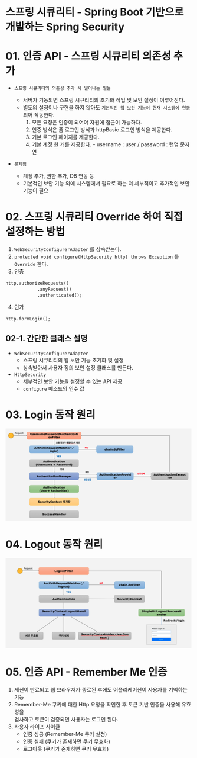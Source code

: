# 스프링 시큐리티 - Spring Boot 기반으로 개발하는 Spring Security

# 01. 인증 API - 스프링 시큐리티 의존성 추가
- `스프링 시큐리티의 의존성 추가 시 일어나는 일들`
  - 서버가 기동되면 스프링 시큐리티의 초기화 작업 및 보안 설정이 이루어진다.
  - 별도의 설정이나 구현을 하지 않아도 `기본적인 웹 보안 기능이 현재 시스템에 연동`되어 작동한다.
    1. 모든 요청은 인증이 되어야 자원에 접근이 가능하다.
    2. 인증 방식은 폼 로그인 방식과 httpBasic 로그인 방식을 제공한다.
    3. 기본 로그인 페이지를 제공한다.
    4. 기본 계정 한 개를 제공한다. - username : user / password : 랜덤 문자연

- `문제점`
  - 계정 추가, 권한 추가, DB 연동 등
  - 기본적인 보안 기능 외에 시스템에서 필요로 하는 더 세부적이고 추가적인 보안기능이 필요   
   
   
# 02. 스프링 시큐리티 Override 하여 직접 설정하는 방법

1. `WebSecurityConfigurerAdapter` 를 상속받는다.
2. `protected void configure(HttpSecurity http) throws Exception` 를 `Override` 한다.
3. 인증
```
http.authorizeRequests()
			.anyRequest()
			.authenticated();
```
4. 인가
```
http.formLogin();
```

## 02-1. 간단한 클래스 설명
- `WebSecurityConfigurerAdapter`
  - 스프링 시큐리티의 웹 보안 기능 초기화 및 설정
  - 상속받아서 사용자 정의 보안 설정 클래스를 만든다.
- `HttpSecurity`
  - 세부적인 보안 기능을 설정할 수 있는 API 제공
  - `configure` 메소드의 인수 값

# 03. Login 동작 원리
![login](img/login.png)

# 04. Logout 동작 원리
![logout](img/logout.png)

# 05. 인증 API - Remember Me 인증
1. 세션이 만료되고 웹 브라우저가 종료된 후에도 어플리케이션이 사용자를 기억하는 기능
2. Remember-Me 쿠키에 대한 Http 요청을 확인한 후 토큰 기반 인증을 사용해 유효성을  
   검사하고 토큰이 검증되면 사용자는 로그인 된다.
3. 사용자 라이프 사이클
    - 인증 성공 (Remember-Me 쿠키 설정)
    - 인증 실패 (쿠키가 존재하면 쿠키 무효화)
    - 로그아웃 (쿠키가 존재하면 쿠키 무효화)